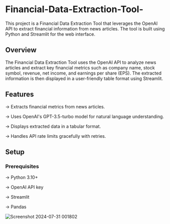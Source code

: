 # Financial-Data-Extraction-Tool-
This project is a Financial Data Extraction Tool that leverages the OpenAI API to extract financial information from news articles. The tool is built using Python and Streamlit for the web interface.



## **Overview**

The Financial Data Extraction Tool uses the OpenAI API to analyze news articles and extract key financial metrics such as company name, stock symbol, revenue, net income, and earnings per share (EPS). The extracted information is then displayed in a user-friendly table format using Streamlit.

## **Features**

-> Extracts financial metrics from news articles.

-> Uses OpenAI's GPT-3.5-turbo model for natural language understanding.

-> Displays extracted data in a tabular format.

-> Handles API rate limits gracefully with retries.


## **Setup**

### **Prerequisites**

-> Python 3.10+

-> OpenAI API key

-> Streamlit

-> Pandas




![Screenshot 2024-07-31 001802](https://github.com/user-attachments/assets/90122df6-3255-4ff5-a9cd-86bc4b0a103d)




